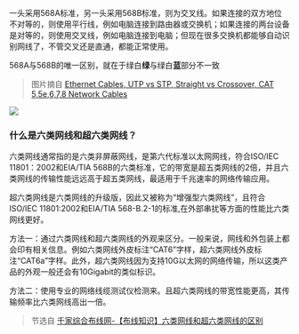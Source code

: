 一头采用568A标准，另一头采用568B标准，则为交叉线。如果连接的双方地位不对等的，则使用平行线，例如电脑连接到路由器或交换机；如果连接的两台设备是对等的，则使用交叉线，例如电脑连接到电脑；但现在很多交换机都能够自动识别网线了，不管交叉还是直通，都能正常使用。

568A与568B的唯一区别，就在于绿白**绿**与绿白**蓝**部分不一致

> 图片摘自 [Ethernet Cables, UTP vs STP, Straight vs Crossover, CAT 5,5e,6,7,8 Network Cables
](https://www.youtube.com/watch?v=_NX99ad2FUA)

![](https://i.postimg.cc/3W5XW9R9/568.png)


### 什么是六类网线和超六类网线？

六类网线通常指的是六类非屏蔽网线，是第六代标准以太网网线，符合ISO/IEC 11801：2002和EIA/TIA 568B的六类标准，它的带宽是超五类网线的2倍，并且六类网线的传输性能远远高于超五类网线，最适用于千兆速率的网络传输应用。

超六类网线是六类网线的升级版，因此又被称为“增强型六类网线”，且符合ISO/IEC 11801:2002和EIA/TIA 568-B.2-1的标准,在外部串扰等方面的性能比六类网线更好。

方法一：通过六类网线和超六类网线的外观来区分。一般来说，网线和外包装上都会印有相关信息。例如六类网线外皮标注“CAT6”字样，超六类网线外皮标注“CAT6a”字样。此外，超六类网线因为支持10G以太网的网络传输，所以这类产品的外观一般还会有10Gigabit的类似标识。

方法二：使用专业的网络线缆测试仪检测来。且超六类网线的带宽性能更高，其传输频率比六类网线高出一倍。

> 节选自 [千家综合布线网-【布线知识】六类网线和超六类网线的区别 ](https://www.sohu.com/a/154739612_286730)
